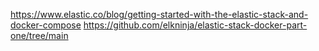https://www.elastic.co/blog/getting-started-with-the-elastic-stack-and-docker-compose
https://github.com/elkninja/elastic-stack-docker-part-one/tree/main
